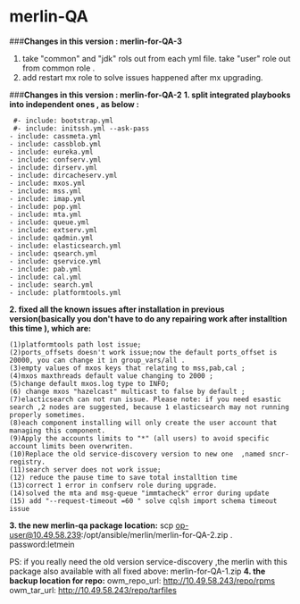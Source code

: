# merlin-QA
###**Changes in this version : merlin-for-QA-3**
1. take "common" and "jdk" rols out from each yml file. take "user" role out from common role .
2. add restart mx role to solve issues happened after mx upgrading.



###**Changes in this version : merlin-for-QA-2**
**1. split integrated playbooks into independent ones , as below :**

  	 #- include: bootstrap.yml
 	 #- include: initssh.yml --ask-pass
  	- include: cassmeta.yml
	- include: cassblob.yml
	- include: eureka.yml
	- include: confserv.yml
	- include: dirserv.yml
	- include: dircacheserv.yml
	- include: mxos.yml
  	- include: mss.yml
	- include: imap.yml
	- include: pop.yml
	- include: mta.yml
	- include: queue.yml
	- include: extserv.yml
	- include: qadmin.yml
	- include: elasticsearch.yml
	- include: qsearch.yml
	- include: qservice.yml
	- include: pab.yml
	- include: cal.yml
	- include: search.yml
	- include: platformtools.yml 
		  
**2.  fixed all the known issues after installation in previous version(basically you don't have to do any repairing work after installtion this time ), which are:**
    
    (1)platformtools path lost issue;
    (2)ports_offsets doesn't work issue;now the default ports_offset is 20000, you can change it in group_vars/all .
    (3)empty values of mxos keys that relating to mss,pab,cal ;
    (4)mxos maxthreads default value changing to 2000 ;
    (5)change default mxos.log type to INFO;
    (6) change mxos "hazelcast" multicast to false by default ;
    (7)elacticsearch can not run issue. Please note: if you need esastic search ,2 nodes are suggested, because 1 elasticsearch may not running properly sometimes.
    (8)each component installing will only create the user account that managing this component.
    (9)Apply the accounts limits to "*" (all users) to avoid specific account limits been overwriten.
    (10)Replace the old service-discovery version to new one  ,named sncr-registry. 
    (11)search server does not work issue;
    (12) reduce the pause time to save total installtion time
    (13)correct 1 error in confserv role during upgrade. 
    (14)solved the mta and msg-queue "immtacheck" error during update
    (15) add "--request-timeout =60 " solve cqlsh import schema timeout issue  
    
    
**3.  the new merlin-qa package location:**
scp op-user@10.49.58.239:/opt/ansible/merlin/merlin-for-QA-2.zip    .  
password:letmein

PS: if you really need the old version service-discovery ,the merlin with this package also available with all fixed above:  merlin-for-QA-1.zip
**4.  the backup location for repo:**
owm_repo_url: http://10.49.58.243/repo/rpms
owm_tar_url: http://10.49.58.243/repo/tarfiles

